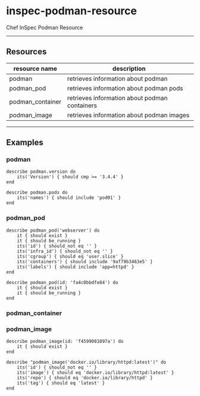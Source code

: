 # inspec-podman-resource
Chef InSpec Podman Resource

----
## Resources

| resource name    | description |
| ---------------- | ----------- |
| podman           | retrieves information about podman
| podman_pod       | retrieves information about podman pods
| podman_container | retrieves information about podman containers
| podman_image     | retrieves information about podman images

----

## Examples

### podman

```
describe podman.version do
    its('Version') { should cmp >= '3.4.4' }
end

describe podman.pods do
    its('names') { should include 'pod01' }
end

```
### podman_pod

```
describe podman_pod('webserver') do
    it { should exist }
    it { should be_running }
    its('id') { should_not eq '' }
    its('infra_id') { should_not eq '' }
    its('cgroup') { should eq 'user.slice' }
    its('containers') { should include '9af79b3463e5' }
    its('labels') { should include 'app=httpd' }
end

describe podman_pod(id: 'fa4c0bbdfe84') do
    it { should exist }
    it { should be_running }
end
```

### podman_container


### podman_image

```
describe podman_image(id: 'f4599081097a') do
    it { should exist }
end

describe "podman_image('docker.io/library/httpd:latest')" do
    its('id') { should_not eq '' }
    its('image') { should eq 'docker.io/library/httpd:latest' }
    its('repo') { should eq 'docker.io/library/httpd' }
    its('tag') { should eq 'latest' }
end
```